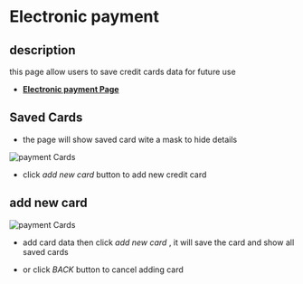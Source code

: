 # Electronic payment

## description

this page allow users to save credit cards data for future use

- [**Electronic payment Page**](https://rakeez.com.sa/main/CreditCards)

## Saved Cards

- the page will show saved card wite a mask to hide details

![payment Cards](/images/account/account-4-1.png)

- click _add new card_ button to add new credit card

## add new card

![payment Cards](/images/account/account-4-2.png)

- add card data then click _add new card_ , it will save the card and show all saved cards

- or click _BACK_ button to cancel adding card
